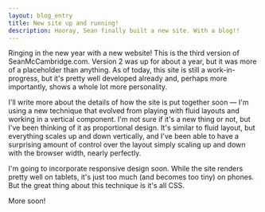 ```yaml
---
layout: blog_entry
title: New site up and running!
description: Hooray, Sean finally built a new site. With a blog!!
---
```

Ringing in the new year with a new website!  This is the third version of SeanMcCambridge.com.  Version 2 was up for about a year, but it was more of a placeholder than anything.  As of today, this site is still a work-in-progress, but it's pretty well developed already and, perhaps more importantly, shows a whole lot more personality.

I'll write more about the details of how the site is put together soon &mdash; I'm using a new technique that evolved from playing with fluid layouts and working in a vertical component.  I'm not sure if it's a new thing or not, but I've been thinking of it as proportional design.  It's similar to fluid layout, but everything scales up and down vertically, and I've been able to have a surprising amount of control over the layout simply scaling up and down with the browser width, nearly perfectly.

I'm going to incorporate responsive design soon.  While the site renders pretty well on tablets, it's just too much (and becomes too tiny) on phones.  But the great thing about this technique is it's all CSS.

More soon!